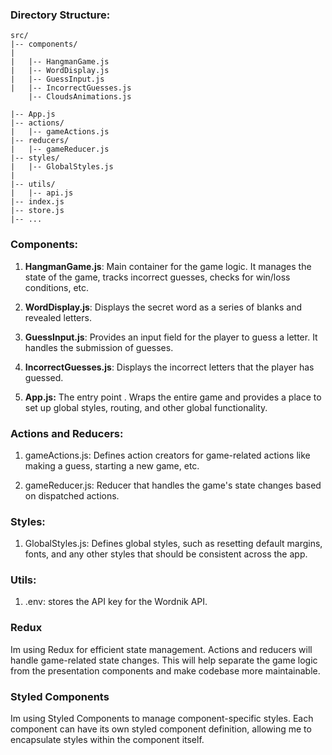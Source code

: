 

### Directory Structure:

```
src/
|-- components/
|  
|   |-- HangmanGame.js
|   |-- WordDisplay.js
|   |-- GuessInput.js
|   |-- IncorrectGuesses.js
    |-- CloudsAnimations.js

|-- App.js
|-- actions/
|   |-- gameActions.js
|-- reducers/
|   |-- gameReducer.js
|-- styles/
|   |-- GlobalStyles.js
|   
|-- utils/
|   |-- api.js
|-- index.js
|-- store.js
|-- ...
```

### Components:

1. **HangmanGame.js**: Main container for the game logic. It manages the state of the game, tracks incorrect guesses, checks for win/loss conditions, etc.

2. **WordDisplay.js**: Displays the secret word as a series of blanks and revealed letters.

3. **GuessInput.js**: Provides an input field for the player to guess a letter. It handles the submission of guesses.

4. **IncorrectGuesses.js**: Displays the incorrect letters that the player has guessed.

5. **App.js:** The entry point . Wraps the entire game and provides a place to set up global styles, routing, and other global functionality.


### Actions and Reducers:

1. gameActions.js: Defines action creators for game-related actions like making a guess, starting a new game, etc.

2. gameReducer.js: Reducer that handles the game's state changes based on dispatched actions.

### Styles:

1. GlobalStyles.js: Defines global styles, such as resetting default margins, fonts, and any other styles that should be consistent across the app.

### Utils:

1. .env: stores the API key for the Wordnik API.

### Redux 

Im using Redux for efficient state management. Actions and reducers will handle game-related state changes. This will help separate the game logic from the presentation components and make codebase more maintainable.

### Styled Components

Im using Styled Components to manage component-specific styles. Each component can have its own styled component definition, allowing me to encapsulate styles within the component itself.
